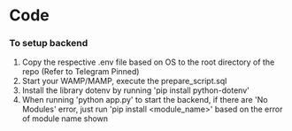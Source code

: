 # Code

### To setup backend
1. Copy the respective .env file based on OS to the root directory of the repo (Refer to Telegram Pinned)
2. Start your WAMP/MAMP, execute the prepare_script.sql
3. Install the library dotenv by running 'pip install python-dotenv'
4. When running 'python app.py' to start the backend, if there are 'No Modules' error, just run 'pip install <module_name>' based on the error of module name shown

